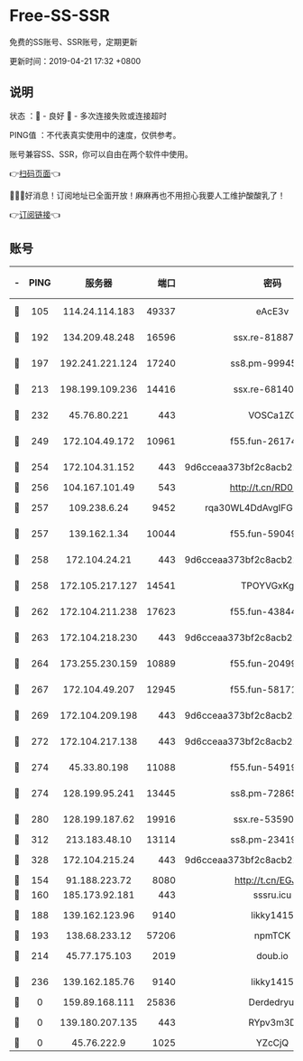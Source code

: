 # Free-SS-SSR

免费的SS账号、SSR账号，定期更新

更新时间：2019-04-21 17:32 +0800

## 说明

状态     ：🙂 - 良好 🙁 - 多次连接失败或连接超时

PING值   ：不代表真实使用中的速度，仅供参考。

账号兼容SS、SSR，你可以自由在两个软件中使用。

👉[扫码页面](https://liesauer.github.io/Free-SS-SSR/)👈

🎉🎉🎉好消息！订阅地址已全面开放！麻麻再也不用担心我要人工维护酸酸乳了！

👉[订阅链接](https://www.liesauer.net/yogurt/subscribe?ACCESS_TOKEN=DAYxR3mMaZAsaqUb)👈

## 账号

|-|PING|服务器|端口|密码|加密方式|区域|
|:----:|:----:|:-----:|-----:|:----:|:----:|:----:|
|🙂|105|114.24.114.183|49337|eAcE3v|chacha20-ietf|TW|
|🙂|192|134.209.48.248|16596|ssx.re-81887619|aes-256-cfb|US|
|🙂|197|192.241.221.124|17240|ss8.pm-99945477|aes-256-cfb|US|
|🙂|213|198.199.109.236|14416|ssx.re-68140680|aes-256-cfb|US|
|🙂|232|45.76.80.221|443|VOSCa1ZG|aes-256-cfb|DE|
|🙂|249|172.104.49.172|10961|f55.fun-26174488|aes-256-cfb|SG|
|🙂|254|172.104.31.152|443|9d6cceaa373bf2c8acb22e60b6a58be6|aes-256-cfb|US|
|🙂|256|104.167.101.49|543|http://t.cn/RD0D7sx|rc4-md5|CA|
|🙂|257|109.238.6.24|9452|rqa30WL4DdAvgIFG6Fs3znzTa|aes-256-cfb|FR|
|🙂|257|139.162.1.34|10044|f55.fun-59049291|aes-256-cfb|SG|
|🙂|258|172.104.24.21|443|9d6cceaa373bf2c8acb22e60b6a58be6|aes-256-cfb|US|
|🙂|258|172.105.217.127|14541|TPOYVGxKglpi|aes-256-cfb|JP|
|🙂|262|172.104.211.238|17623|f55.fun-43844641|aes-256-cfb|US|
|🙂|263|172.104.218.230|443|9d6cceaa373bf2c8acb22e60b6a58be6|aes-256-cfb|US|
|🙂|264|173.255.230.159|10889|f55.fun-20499920|aes-256-cfb|US|
|🙂|267|172.104.49.207|12945|f55.fun-58171420|aes-256-cfb|SG|
|🙂|269|172.104.209.198|443|9d6cceaa373bf2c8acb22e60b6a58be6|aes-256-cfb|US|
|🙂|272|172.104.217.138|443|9d6cceaa373bf2c8acb22e60b6a58be6|aes-256-cfb|US|
|🙂|274|45.33.80.198|11088|f55.fun-54919937|aes-256-cfb|US|
|🙂|274|128.199.95.241|13445|ss8.pm-72865285|aes-256-cfb|SG|
|🙂|280|128.199.187.62|19916|ssx.re-53590362|aes-256-cfb|SG|
|🙂|312|213.183.48.10|13114|ss8.pm-23419048|rc4-md5|RU|
|🙂|328|172.104.215.24|443|9d6cceaa373bf2c8acb22e60b6a58be6|aes-256-cfb|US|
|🙂|154|91.188.223.72|8080|http://t.cn/EGJIyrl|rc4-md5|RU|
|🙂|160|185.173.92.181|443|sssru.icu|rc4-md5|RU|
|🙂|188|139.162.123.96|9140|likky1415|aes-256-cfb|JP|
|🙂|193|138.68.233.12|57206|npmTCK|rc4-md5|US|
|🙂|214|45.77.175.103|2019|doub.io|aes-128-ctr|SG|
|🙂|236|139.162.185.76|9140|likky1415|aes-256-cfb|DE|
|🙁|0|159.89.168.111|25836|Derdedryuj|chacha20|IN|
|🙁|0|139.180.207.135|443|RYpv3m3D|aes-256-cfb|JP|
|🙁|0|45.76.222.9|1025|YZcCjQ|rc4-md5|JP|
